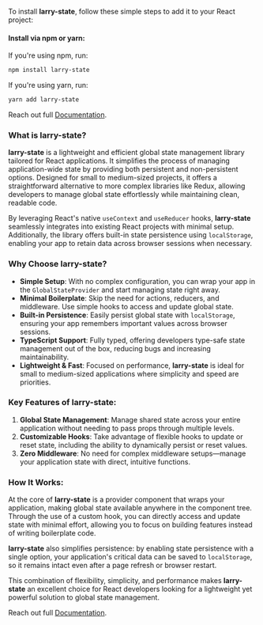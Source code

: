 To install **larry-state**, follow these simple steps to add it to your React project:

#### Install via npm or yarn:

If you're using npm, run:

```bash
npm install larry-state
```

If you're using yarn, run:

```bash
yarn add larry-state
```

Reach out full [Documentation](https://larrystate.vercel.app "larry-state react state management").

### What is **larry-state**?

**larry-state** is a lightweight and efficient global state management library tailored for React applications. It simplifies the process of managing application-wide state by providing both persistent and non-persistent options. Designed for small to medium-sized projects, it offers a straightforward alternative to more complex libraries like Redux, allowing developers to manage global state effortlessly while maintaining clean, readable code.

By leveraging React's native `useContext` and `useReducer` hooks, **larry-state** seamlessly integrates into existing React projects with minimal setup. Additionally, the library offers built-in state persistence using `localStorage`, enabling your app to retain data across browser sessions when necessary.

### Why Choose **larry-state**?

- **Simple Setup**: With no complex configuration, you can wrap your app in the `GlobalStateProvider` and start managing state right away.
- **Minimal Boilerplate**: Skip the need for actions, reducers, and middleware. Use simple hooks to access and update global state.
- **Built-in Persistence**: Easily persist global state with `localStorage`, ensuring your app remembers important values across browser sessions.
- **TypeScript Support**: Fully typed, offering developers type-safe state management out of the box, reducing bugs and increasing maintainability.
- **Lightweight & Fast**: Focused on performance, **larry-state** is ideal for small to medium-sized applications where simplicity and speed are priorities.

### Key Features of **larry-state**:

1. **Global State Management**: Manage shared state across your entire application without needing to pass props through multiple levels.
2. **Customizable Hooks**: Take advantage of flexible hooks to update or reset state, including the ability to dynamically persist or reset values.
3. **Zero Middleware**: No need for complex middleware setups—manage your application state with direct, intuitive functions.

### How It Works:

At the core of **larry-state** is a provider component that wraps your application, making global state available anywhere in the component tree. Through the use of a custom hook, you can directly access and update state with minimal effort, allowing you to focus on building features instead of writing boilerplate code.

**larry-state** also simplifies persistence: by enabling state persistence with a single option, your application's critical data can be saved to `localStorage`, so it remains intact even after a page refresh or browser restart.

This combination of flexibility, simplicity, and performance makes **larry-state** an excellent choice for React developers looking for a lightweight yet powerful solution to global state management.

Reach out full [Documentation](https://larrystate.vercel.app "larry-state react state management").
